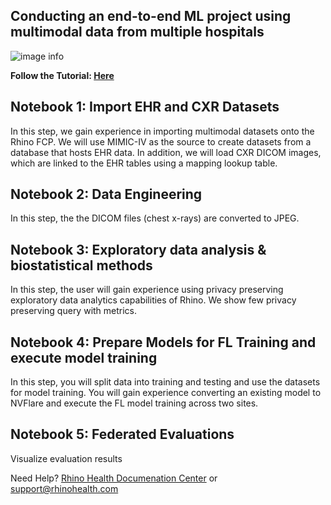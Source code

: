 ## Conducting an end-to-end ML project using multimodal data from multiple hospitals

![image info](https://drive.google.com/uc?export=view&id=1SkAZdWns-Xi8lxw7xQzRhc8jKsnOCfIL)

**Follow the Tutorial: [Here](https://docs.rhinohealth.com/hc/en-us/articles/15586509051549-Pneumonia-Prediction-Step-1-Scenario-FCP-Overview)**

## Notebook 1: Import EHR and CXR Datasets
In this step, we gain experience in importing multimodal datasets onto the Rhino FCP. We will use MIMIC-IV as the source to create datasets from a database that hosts EHR data. In addition, we will load CXR DICOM images, which are linked to the EHR tables using a mapping lookup table.

## Notebook 2: Data Engineering 
 In this step, the the DICOM files (chest x-rays) are converted to JPEG.

## Notebook 3: Exploratory data analysis & biostatistical methods
In this step, the user will gain experience using privacy preserving exploratory data analytics capabilities of Rhino. We show few privacy preserving query with metrics.


## Notebook 4: Prepare Models for FL Training and execute model training
In this step, you will split data into training and testing and use the datasets for model training. You will gain experience converting an existing model to NVFlare and execute the FL model training across two sites. 

## Notebook 5: Federated Evaluations
Visualize evaluation results


Need Help?
[Rhino Health Documenation Center](https://docs.rhinohealth.com/) or [support@rhinohealth.com](mailto:support@rhinohealth.com)